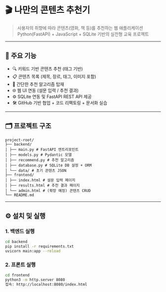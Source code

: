 # 🎬 나만의 콘텐츠 추천기

> 사용자의 취향에 따라 콘텐츠(영화, 책 등)를 추천하는 웹 애플리케이션  
> Python(FastAPI) + JavaScript + SQLite 기반의 실전형 교육 프로젝트

---

## 🚀 주요 기능

- 🔍 키워드 기반 콘텐츠 추천 (태그 기반)
- 📋 콘텐츠 목록 (제목, 장르, 태그, 이미지 포함)
- 🧠 간단한 추천 알고리즘 탑재
- 🌐 웹 UI 연동 (설문 입력 / 추천 결과)
- ⚙️ SQLite 연동 및 FastAPI REST API 제공
- 🛠️ GitHub 기반 협업 + 코드 리팩토링 + 문서화 실습

---

## 🗂️ 프로젝트 구조
```
project-root/
├── backend/
│ ├── main.py # FastAPI 엔트리포인트
│ ├── models.py # Pydantic 모델
│ ├── recommend.py # 추천 알고리즘
│ ├── database.py # SQLite DB 설정 + ORM
│ └── data/ # 초기 콘텐츠 JSON
├── frontend/
│ ├── index.html # 설문 입력 페이지
│ ├── results.html # 추천 결과 페이지
│ └── admin.html # (확장 예정) 콘텐츠 CRUD
└── README.md
```


---

## ⚙️ 설치 및 실행

### 1. 백엔드 실행

```bash
cd backend
pip install -r requirements.txt
uvicorn main:app --reload
```

### 2. 프론트 실행

```bash
cd frontend
python3 -m http.server 8080
접속: http://localhost:8080/index.html
```